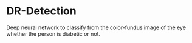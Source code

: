 # DR-Detection

Deep neural network to classify from the color-fundus image of the eye whether the person is diabetic or not. 
